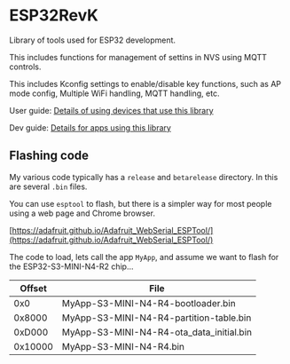 # ESP32RevK

Library of tools used for ESP32 development.

This includes functions for management of settins in NVS using MQTT controls.

This includes Kconfig settings to enable/disable key functions, such as AP mode config, Multiple WiFi handling, MQTT handling, etc.

User guide: [Details of using devices that use this library](revk-user.md)

Dev guide: [Details for apps using this library](revk-dev.md)

## Flashing code

My various code typically has a `release` and `betarelease` directory. In this are several `.bin` files.

You can use `esptool` to flash, but there is a simpler way for most people using a web page and Chrome browser.

[https://adafruit.github.io/Adafruit_WebSerial_ESPTool/](https://adafruit.github.io/Adafruit_WebSerial_ESPTool/)

The code to load, lets call the app `MyApp`, and assume we want to flash for the ESP32-S3-MINI-N4-R2 chip...

|Offset|File|
|----|----|
|0x0|MyApp-S3-MINI-N4-R4-bootloader.bin|
|0x8000|MyApp-S3-MINI-N4-R4-partition-table.bin|
|0xD000|MyApp-S3-MINI-N4-R4-ota_data_initial.bin|
|0x10000|MyApp-S3-MINI-N4-R4.bin|


